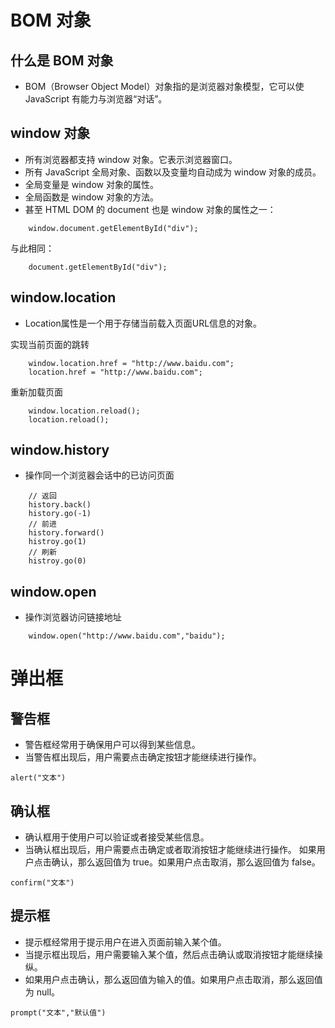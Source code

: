 # BOM 对象
## 什么是 BOM 对象
 - BOM（Browser Object Model）对象指的是浏览器对象模型，它可以使 JavaScript 有能力与浏览器“对话”。


## window 对象
 - 所有浏览器都支持 window 对象。它表示浏览器窗口。
 - 所有 JavaScript 全局对象、函数以及变量均自动成为 window 对象的成员。
 - 全局变量是 window 对象的属性。
 - 全局函数是 window 对象的方法。
 - 甚至 HTML DOM 的 document 也是 window 对象的属性之一：
```
    window.document.getElementById("div");
```
与此相同：
```
    document.getElementById("div");
```

## window.location
 - Location属性是一个用于存储当前载入页面URL信息的对象。

实现当前页面的跳转
```
    window.location.href = "http://www.baidu.com";
    location.href = "http://www.baidu.com";
```

重新加载页面

```
    window.location.reload();
    location.reload();
```

## window.history
 - 操作同一个浏览器会话中的已访问页面
```
    // 返回
    history.back()
    history.go(-1)
    // 前进
    history.forward()
    histroy.go(1)
    // 刷新
    histroy.go(0)
```

## window.open
 - 操作浏览器访问链接地址

```
    window.open("http://www.baidu.com","baidu");
```

# 弹出框
## 警告框
 - 警告框经常用于确保用户可以得到某些信息。
 - 当警告框出现后，用户需要点击确定按钮才能继续进行操作。
```
alert("文本")
```

## 确认框
 - 确认框用于使用户可以验证或者接受某些信息。
 - 当确认框出现后，用户需要点击确定或者取消按钮才能继续进行操作。
如果用户点击确认，那么返回值为 true。如果用户点击取消，那么返回值为 false。

```
confirm("文本")
```

## 提示框
 - 提示框经常用于提示用户在进入页面前输入某个值。
 - 当提示框出现后，用户需要输入某个值，然后点击确认或取消按钮才能继续操纵。
 - 如果用户点击确认，那么返回值为输入的值。如果用户点击取消，那么返回值为 null。

```
prompt("文本","默认值")
```